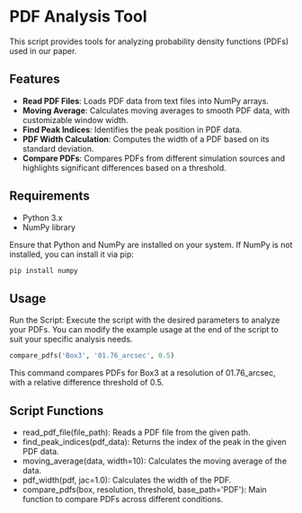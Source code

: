 # PDF Analysis Tool

This script provides tools for analyzing probability density functions (PDFs) used in our paper.

## Features

- **Read PDF Files**: Loads PDF data from text files into NumPy arrays.
- **Moving Average**: Calculates moving averages to smooth PDF data, with customizable window width.
- **Find Peak Indices**: Identifies the peak position in PDF data.
- **PDF Width Calculation**: Computes the width of a PDF based on its standard deviation.
- **Compare PDFs**: Compares PDFs from different simulation sources and highlights significant differences based on a threshold.

## Requirements

- Python 3.x
- NumPy library

Ensure that Python and NumPy are installed on your system. If NumPy is not installed, you can install it via pip:

```bash
pip install numpy
```

## Usage

Run the Script: Execute the script with the desired parameters to analyze your PDFs. You can modify the example usage at the end of the script to suit your specific analysis needs.

```python
compare_pdfs('Box3', '01.76_arcsec', 0.5)
```

This command compares PDFs for Box3 at a resolution of 01.76_arcsec, with a relative difference threshold of 0.5.

## Script Functions

* read_pdf_file(file_path): Reads a PDF file from the given path.
* find_peak_indices(pdf_data): Returns the index of the peak in the given PDF data.
* moving_average(data, width=10): Calculates the moving average of the data.
* pdf_width(pdf, jac=1.0): Calculates the width of the PDF.
* compare_pdfs(box, resolution, threshold, base_path='PDF'): Main function to compare PDFs across different conditions.
